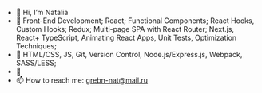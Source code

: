- 👋 Hi, I’m Natalia
- 👀 Front-End Development; React; Functional Components; React Hooks, Custom Hooks; Redux; Multi-page SPA with React Router; Next.js, React+ TypeScript, Animating React Apps, Unit Tests, Optimization Techniques;
- 🌱 HTML/CSS, JS, Git, Version Control, Node.js/Express.js, Webpack, SASS/LESS;
- 💞️ 
- 📫 How to reach me: grebn-nat@mail.ru

<!---
inner-liberte/inner-liberte is a ✨ special ✨ repository because its `README.md` (this file) appears on your GitHub profile.
You can click the Preview link to take a look at your changes.
--->

